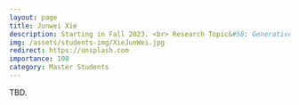 ```yaml
---
layout: page
title: Junwei Xie
description: Starting in Fall 2023. <br> Research Topic&#58; Generative Adversarial Attack.
img: /assets/students-img/XieJunWei.jpg
redirect: https://unsplash.com
importance: 108
category: Master Students
---
```


TBD.
